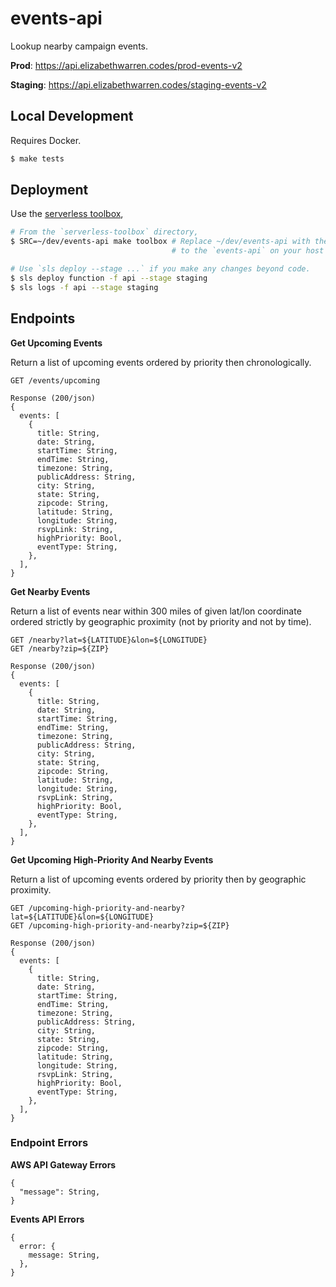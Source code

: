 # events-api

Lookup nearby campaign events.

**Prod**: https://api.elizabethwarren.codes/prod-events-v2

**Staging**: https://api.elizabethwarren.codes/staging-events-v2

## Local Development

Requires Docker.

```sh
$ make tests
```

## Deployment

Use the [serverless toolbox](https://github.com/Elizabeth-Warren/serverless-toolbox),

```sh
# From the `serverless-toolbox` directory,
$ SRC=~/dev/events-api make toolbox # Replace ~/dev/events-api with the path
                                    # to the `events-api` on your host machine.

# Use `sls deploy --stage ...` if you make any changes beyond code.
$ sls deploy function -f api --stage staging
$ sls logs -f api --stage staging
```

## Endpoints

**Get Upcoming Events**

Return a list of upcoming events ordered by priority then chronologically.

```
GET /events/upcoming

Response (200/json)
{
  events: [
    {
      title: String,
      date: String,
      startTime: String,
      endTime: String,
      timezone: String,
      publicAddress: String,
      city: String,
      state: String,
      zipcode: String,
      latitude: String,
      longitude: String,
      rsvpLink: String,
      highPriority: Bool,
      eventType: String,
    },
  ],
}
```

**Get Nearby Events**

Return a list of events near within 300 miles of given lat/lon coordinate ordered strictly by geographic proximity (not by priority and not by time).

```
GET /nearby?lat=${LATITUDE}&lon=${LONGITUDE}
GET /nearby?zip=${ZIP}

Response (200/json)
{
  events: [
    {
      title: String,
      date: String,
      startTime: String,
      endTime: String,
      timezone: String,
      publicAddress: String,
      city: String,
      state: String,
      zipcode: String,
      latitude: String,
      longitude: String,
      rsvpLink: String,
      highPriority: Bool,
      eventType: String,
    },
  ],
}
```

**Get Upcoming High-Priority And Nearby Events**

Return a list of upcoming events ordered by priority then by geographic
proximity.

```
GET /upcoming-high-priority-and-nearby?lat=${LATITUDE}&lon=${LONGITUDE}
GET /upcoming-high-priority-and-nearby?zip=${ZIP}

Response (200/json)
{
  events: [
    {
      title: String,
      date: String,
      startTime: String,
      endTime: String,
      timezone: String,
      publicAddress: String,
      city: String,
      state: String,
      zipcode: String,
      latitude: String,
      longitude: String,
      rsvpLink: String,
      highPriority: Bool,
      eventType: String,
    },
  ],
}
```

### Endpoint Errors

**AWS API Gateway Errors**

```
{
  "message": String,
}
```

**Events API Errors**

```
{
  error: {
    message: String,
  },
}
```
